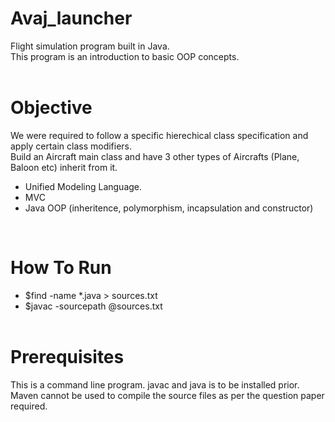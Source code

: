 # Avaj_launcher
  Flight simulation program built in Java. <br />
  This program is an introduction to basic OOP concepts.<br />
  <br />
# Objective <br />
  We were required to follow a specific hierechical class specification and apply certain class modifiers. <br />
  Build an Aircraft main class and have 3 other types of Aircrafts (Plane, Baloon etc) inherit from it. <br />
  - Unified Modeling Language. <br />
  - MVC <br />
  - Java OOP (inheritence, polymorphism, incapsulation and constructor) <br />
  <br />
  
# How To Run
- $find -name *.java > sources.txt <br />
- $javac -sourcepath @sources.txt <br />
  <br />

# Prerequisites
  This is a command line program. javac and java is to be installed prior. Maven cannot be used to compile the source files as per the question paper required.
